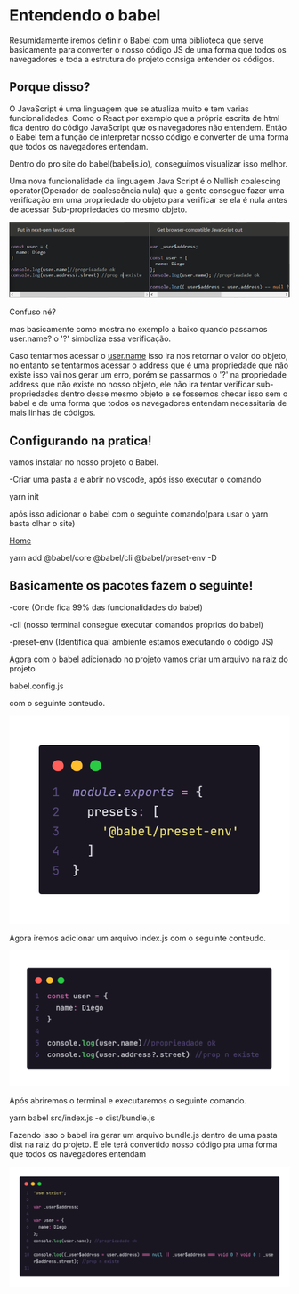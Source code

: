# Entendendo o babel

Resumidamente iremos definir o Babel com uma biblioteca que serve basicamente para converter o nosso código JS de uma forma que todos os navegadores e toda a estrutura do projeto consiga entender os códigos.

## Porque disso?

O JavaScript é uma linguagem que se atualiza muito e tem varias funcionalidades. Como o React por exemplo que a própria escrita de html fica dentro do código JavaScript que os navegadores não entendem. Então o Babel tem a função de interpretar nosso código e converter de uma forma que todos os navegadores entendam.

Dentro do pro site do babel(babeljs.io), conseguimos visualizar isso melhor.

Uma nova funcionalidade da linguagem Java Script é o Nullish coalescing operator(Operador de coalescência nula) que a gente consegue fazer uma verificação em uma propriedade do objeto para verificar se ela é nula antes de acessar Sub-propriedades do mesmo objeto.

![Entendendo%20o%20babel%200df04c04e2424d88974725840bc06525/Untitled.png](Entendendo%20o%20babel%200df04c04e2424d88974725840bc06525/Untitled.png)

Confuso né?

mas basicamente como mostra no exemplo a baixo quando passamos user.name? o '?' simboliza essa verificação.

Caso tentarmos acessar o [user.name](http://user.name) isso ira nos retornar o valor do objeto, no entanto se tentarmos acessar o address que é uma propriedade que não existe isso vai nos gerar um erro, porém se passarmos o '?' na propriedade address que não existe no nosso objeto, ele não ira tentar verificar sub-propriedades dentro desse mesmo objeto e se fossemos checar isso sem o babel e de uma forma que todos os navegadores entendam necessitaria de mais linhas de códigos.

## Configurando na pratica!

vamos instalar no nosso projeto o Babel.

-Criar uma pasta a e abrir no vscode, após isso executar o comando

yarn init

após isso adicionar o babel com o seguinte comando(para usar o yarn basta olhar o site)

[Home](https://yarnpkg.com)

yarn add @babel/core @babel/cli @babel/preset-env -D

## Basicamente os pacotes fazem o seguinte!

-core (Onde fica 99% das funcionalidades do babel)

-cli (nosso terminal consegue executar comandos próprios do babel)

-preset-env (Identifica qual ambiente estamos executando o código JS)

Agora com o babel adicionado no projeto vamos criar um arquivo na raiz do projeto

babel.config.js

com o seguinte conteudo.

![Entendendo%20o%20babel%200df04c04e2424d88974725840bc06525/code.png](Entendendo%20o%20babel%200df04c04e2424d88974725840bc06525/code.png)

Agora iremos adicionar um arquivo index.js com o seguinte conteudo.

![Entendendo%20o%20babel%200df04c04e2424d88974725840bc06525/code%201.png](Entendendo%20o%20babel%200df04c04e2424d88974725840bc06525/code%201.png)

Após abriremos o terminal e executaremos o seguinte comando.

yarn babel src/index.js -o dist/bundle.js

Fazendo isso o babel ira gerar um arquivo bundle.js dentro de uma pasta dist na raiz do projeto. E ele terá convertido nosso código pra uma forma que todos os navegadores entendam 

![Entendendo%20o%20babel%200df04c04e2424d88974725840bc06525/code%202.png](Entendendo%20o%20babel%200df04c04e2424d88974725840bc06525/code%202.png)
